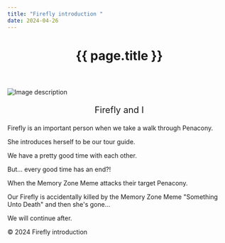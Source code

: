 ```yaml
---
title: "Firefly introduction "
date: 2024-04-26
---
```

<head>
  <meta charset="utf-8">
  <meta http-equiv="X-UA-Compatible" content="IE=edge">
  <meta name="viewport" content="width=device-width, initial-scale=1">
  <title>{{ page.title }}</title>
  <link rel="stylesheet" href="{{'/assets/css/main.css' | relative_url }}">
</head>

<body>
  <header>
    <h1>{{ page.title }}</h1>
  </header>

  <main>
    <!-- Your content goes here -->
    <div>
      <img src="https://files.yande.re/image/9b27bc9176a56b63a6b2ee21fa912144/yande.re%201157680%20firefly%20honkai:_star_rail%20selfie%20stelle%20tagme.jpg" alt="Image description" class=Firefly/>
      <p align="center" style="font-size:20px;">Firefly and I</p>
      <p>Firefly is an important person when we take a walk through Penacony.</p>
      <p>She introduces herself to be our tour guide.</p>
      <p>We have a pretty good time with each other.</p>
      <p>But... every good time has an end?! </p>
      <p>When the Memory Zone Meme attacks their target Penacony.</p>
      <p>Our Firefly is accidentally killed by the Memory Zone Meme "Something Unto Death" and then she's gone...</p>
      <p>We will continue after.</p> 
    </div>
    <div class="image-container">
    </div>
  </main>

  <footer>
    <!-- Your footer content goes here -->
    <p>© 2024 Firefly introduction</p>
  </footer>

  <script src="{{ site.baseurl }}/assets/js/main.js"></script>
</body>
